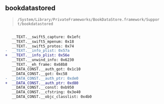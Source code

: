 ## bookdatastored

> `/System/Library/PrivateFrameworks/BookDataStore.framework/Support/bookdatastored`

```diff

   __TEXT.__swift5_capture: 0x1efc
   __TEXT.__swift5_mpenum: 0x18
   __TEXT.__swift5_protos: 0x74
-  __TEXT.__info_plist: 0x57a
+  __TEXT.__info_plist: 0x56e
   __TEXT.__unwind_info: 0x6230
   __TEXT.__eh_frame: 0x68b8
   __DATA_CONST.__auth_got: 0x1c10
   __DATA_CONST.__got: 0xc58
-  __DATA_CONST.__auth_ptr: 0xde0
+  __DATA_CONST.__auth_ptr: 0xd80
   __DATA_CONST.__const: 0xb950
   __DATA_CONST.__cfstring: 0x3e40
   __DATA_CONST.__objc_classlist: 0x4b0

```
